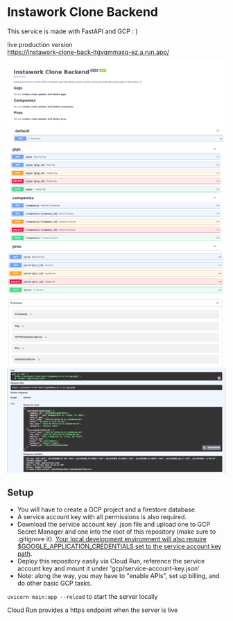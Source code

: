 # Instawork Clone Backend

This service is made with FastAPI and GCP : )

live production version  
https://instawork-clone-back-ltgvqmmasq-ez.a.run.app/

![](/README_img/1.png)
![](/README_img/2.png)
![](/README_img/3.png)
![](/README_img/4.png)

## Setup

* You will have to create a GCP project and a firestore database.  
* A service account key with all permissions is also required.
* Download the service account key .json file and upload one to GCP Secret Manager and one into the root of this repository (make sure to .gitignore it). [Your local development environment will also require $GOOGLE_APPLICATION_CREDENTIALS set to the service account key path](https://cloud.google.com/docs/authentication/getting-started).
* Deploy this repository easily via Cloud Run, reference the service account key and mount it under 'gcp/service-account-key.json'    
* Note: along the way, you may have to "enable APIs", set up billing, and do other basic GCP tasks.


`uvicorn main:app --reload` to start the server locally

Cloud Run provides a https endpoint when the server is live